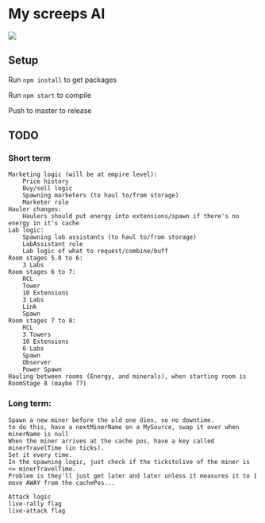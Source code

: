 # My screeps AI
![](https://screeps.com/img/logotype.svg)

## Setup
Run `npm install` to get packages

Run `npm start` to compile

Push to master to release

## TODO
### Short term
```
Marketing logic (will be at empire level):
    Price history
    Buy/sell logic
    Spawning marketers (to haul to/from storage)
    Marketer role
Hauler changes:
    Haulers should put energy into extensions/spawn if there's no energy in it's cache
Lab logic:
    Spawning lab assistants (to haul to/from storage)
    LabAssistant role
    Lab logic of what to request/combine/buff
Room stages 5.8 to 6:
    3 Labs
Room stages 6 to 7:
    RCL
    Tower
    10 Extensions
    3 Labs
    Link
    Spawn
Room stages 7 to 8:
    RCL
    3 Towers
    10 Extensions
    6 Labs
    Spawn
    Observer
    Power Spawn
Hauling between rooms (Energy, and minerals), when starting room is RoomStage 8 (maybe 7?)
```

### Long term:
```
Spawn a new miner before the old one dies, so no downtime.
to do this, have a nextMinerName on a MySource, swap it over when minerName is null
When the miner arrives at the cache pos, have a key called minerTravelTime (in ticks).
Set it every time.
In the spawning logic, just check if the tickstolive of the miner is <= minerTravelTime.
Problem is they'll just get later and later unless it measures it to 1 move AWAY from the cachePos...

Attack logic
live-rally flag
live-attack flag
```
